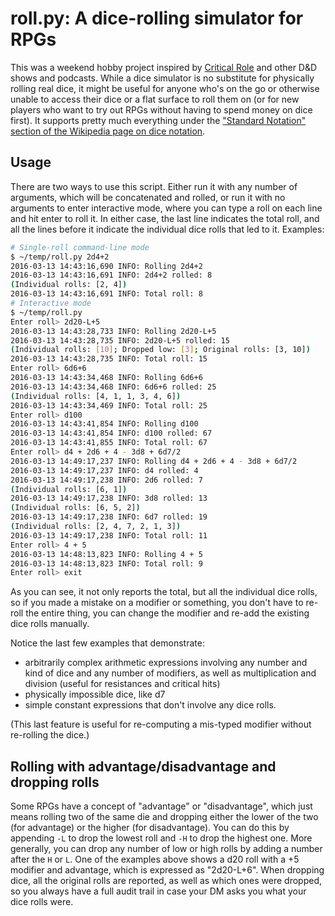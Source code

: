 # roll.py: A dice-rolling simulator for RPGs

This was a weekend hobby project inspired by
[Critical Role](http://geekandsundry.com/shows/critical-role/) and
other D&D shows and podcasts. While a dice simulator is no substitute
for physically rolling real dice, it might be useful for anyone who's
on the go or otherwise unable to access their dice or a flat surface
to roll them on (or for new players who want to try out RPGs without
having to spend money on dice first). It supports pretty much
everything under the
["Standard Notation" section of the Wikipedia page on dice notation](https://en.wikipedia.org/wiki/Dice_notation#Standard_notation).

## Usage

There are two ways to use this script. Either run it with any number
of arguments, which will be concatenated and rolled, or run it with no
arguments to enter interactive mode, where you can type a roll on each
line and hit enter to roll it. In either case, the last line indicates
the total roll, and all the lines before it indicate the individual
dice rolls that led to it. Examples:

```bash
# Single-roll command-line mode
$ ~/temp/roll.py 2d4+2
2016-03-13 14:43:16,690 INFO: Rolling 2d4+2
2016-03-13 14:43:16,691 INFO: 2d4+2 rolled: 8
(Individual rolls: [2, 4])
2016-03-13 14:43:16,691 INFO: Total roll: 8
# Interactive mode
$ ~/temp/roll.py
Enter roll> 2d20-L+5
2016-03-13 14:43:28,733 INFO: Rolling 2d20-L+5
2016-03-13 14:43:28,735 INFO: 2d20-L+5 rolled: 15
(Individual rolls: [10]; Dropped low: [3]; Original rolls: [3, 10])
2016-03-13 14:43:28,735 INFO: Total roll: 15
Enter roll> 6d6+6
2016-03-13 14:43:34,468 INFO: Rolling 6d6+6
2016-03-13 14:43:34,468 INFO: 6d6+6 rolled: 25
(Individual rolls: [4, 1, 1, 3, 4, 6])
2016-03-13 14:43:34,469 INFO: Total roll: 25
Enter roll> d100
2016-03-13 14:43:41,854 INFO: Rolling d100
2016-03-13 14:43:41,854 INFO: d100 rolled: 67
2016-03-13 14:43:41,855 INFO: Total roll: 67
Enter roll> d4 + 2d6 + 4 - 3d8 + 6d7/2
2016-03-13 14:49:17,237 INFO: Rolling d4 + 2d6 + 4 - 3d8 + 6d7/2
2016-03-13 14:49:17,237 INFO: d4 rolled: 4
2016-03-13 14:49:17,238 INFO: 2d6 rolled: 7
(Individual rolls: [6, 1])
2016-03-13 14:49:17,238 INFO: 3d8 rolled: 13
(Individual rolls: [6, 5, 2])
2016-03-13 14:49:17,238 INFO: 6d7 rolled: 19
(Individual rolls: [2, 4, 7, 2, 1, 3])
2016-03-13 14:49:17,238 INFO: Total roll: 11
Enter roll> 4 + 5
2016-03-13 14:48:13,823 INFO: Rolling 4 + 5
2016-03-13 14:48:13,823 INFO: Total roll: 9
Enter roll> exit
```

As you can see, it not only reports the total, but all the individual
dice rolls, so if you made a mistake on a modifier or something, you
don't have to re-roll the entire thing, you can change the modifier
and re-add the existing dice rolls manually.

Notice the last few examples that demonstrate:

* arbitrarily complex arithmetic expressions involving any number and
  kind of dice and any number of modifiers, as well as multiplication
  and division (useful for resistances and critical hits)
* physically impossible dice, like d7
* simple constant expressions that don't involve any dice rolls.

(This last feature is useful for re-computing a mis-typed modifier
without re-rolling the dice.)

## Rolling with advantage/disadvantage and dropping rolls

Some RPGs have a concept of "advantage" or "disadvantage", which just
means rolling two of the same die and dropping either the lower of the
two (for advantage) or the higher (for disadvantage). You can do this
by appending `-L` to drop the lowest roll and `-H` to drop the highest
one. More generally, you can drop any number of low or high rolls by
adding a number after the `H` or `L`. One of the examples above shows
a d20 roll with a +5 modifier and advantage, which is expressed as
"2d20-L+6". When dropping dice, all the original rolls are reported,
as well as which ones were dropped, so you always have a full audit
trail in case your DM asks you what your dice rolls were.
